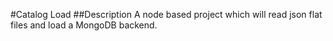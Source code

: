 #Catalog Load
##Description
A node based project which will read json flat files and load a MongoDB backend.